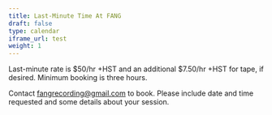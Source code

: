 ```yaml
---
title: Last-Minute Time At FANG
draft: false
type: calendar
iframe_url: test
weight: 1
---
```


Last-minute rate is $50/hr +HST and an additional $7.50/hr +HST for tape, if desired. Minimum booking is three hours.

Contact [fangrecording@gmail.com](mailto:fangrecording@gmail.com) to book. Please include date and time requested and some details about your session.